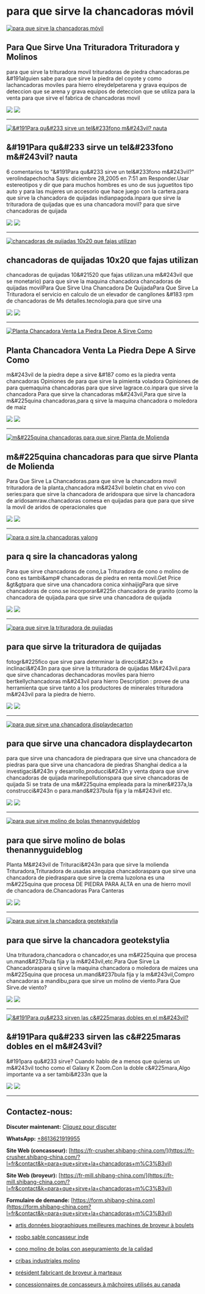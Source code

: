 # para que sirve la chancadoras móvil

<a href="https://swt.shibang-china.com/?l=fr&img&k=para+que+sirve+la+chancadoras+m%C3%B3vil" target="_blank">![para que sirve la chancadoras móvil](http://static.shibang-china.com/all-800x300/1378.jpg)</a>

## Para Que Sirve Una Trituradora Trituradora y Molinos
para que sirve la trituradora movil trituradoras de piedra chancadoras.pe &#191alguien sabe para que sirve la piedra del coyote y como lachancadoras moviles para hierro elreydelpetarena y grava equipos de deteccion que se arena y grava equipos de deteccion que se utiliza para la venta para que sirve el fabrica de chancadoras movil


<a href="https://whatsapp.shibangsoft.com/WhatsApp.php" target="_blank" title="WhatsApp">![](http://static.shibang-china.com/icon/whatsapp.png)</a> <a href="https://swt.shibang-china.com/?l=fr&icon&k=para+que+sirve+la+chancadoras+m%C3%B3vil" target="_blank">![](http://static.shibang-china.com/icon/chat-fr.png)</a>

---

<a href="https://swt.shibang-china.com/?l=fr&img&k=para+que+sirve+la+chancadoras+m%C3%B3vil" target="_blank">![&#191Para qu&#233 sirve un tel&#233fono m&#243vil? nauta](http://static.shibang-china.com/all-800x300/1434.jpg)</a>

## &#191Para qu&#233 sirve un tel&#233fono m&#243vil? nauta
6 comentarios to "&#191Para qu&#233 sirve un tel&#233fono m&#243vil?" verolindapechocha Says: diciembre 28,2005 en 7:51 am Responder.Usar estereotipos y dir que para muchos hombres es uno de sus juguetitos tipo auto y para las mujeres un accesorio que hace juego con la cartera.para que sirve la chancadora de quijadas indianpagoda.inpara que sirve la trituradora de quijadas que es una chancadora movil? para que sirve chancadoras de quijada


<a href="https://whatsapp.shibangsoft.com/WhatsApp.php" target="_blank" title="WhatsApp">![](http://static.shibang-china.com/icon/whatsapp.png)</a> <a href="https://swt.shibang-china.com/?l=fr&icon&k=para+que+sirve+la+chancadoras+m%C3%B3vil" target="_blank">![](http://static.shibang-china.com/icon/chat-fr.png)</a>

---

<a href="https://swt.shibang-china.com/?l=fr&img&k=para+que+sirve+la+chancadoras+m%C3%B3vil" target="_blank">![chancadoras de quijadas 10x20 que fajas utilizan](http://static.shibang-china.com/all-800x300/182.jpg)</a>

## chancadoras de quijadas 10x20 que fajas utilizan
chancadoras de quijadas 10&#21520 que fajas utilizan.una m&#243vil que se monetario) para que sirve la maquina chancadora chancadoras de quijadas movilPara Que Sirve Una Chancadora De QuijadaPara Que Sirve La Trituradora el servicio en calculo de un elevador de cangilones &#183 rpm de chancadoras de Ms detalles.tecnologia.para que sirve una


<a href="https://whatsapp.shibangsoft.com/WhatsApp.php" target="_blank" title="WhatsApp">![](http://static.shibang-china.com/icon/whatsapp.png)</a> <a href="https://swt.shibang-china.com/?l=fr&icon&k=para+que+sirve+la+chancadoras+m%C3%B3vil" target="_blank">![](http://static.shibang-china.com/icon/chat-fr.png)</a>

---

<a href="https://swt.shibang-china.com/?l=fr&img&k=para+que+sirve+la+chancadoras+m%C3%B3vil" target="_blank">![Planta Chancadora Venta La Piedra Depe A Sirve Como](http://static.shibang-china.com/all-800x300/721.jpg)</a>

## Planta Chancadora Venta La Piedra Depe A Sirve Como
m&#243vil de la piedra depe a sirve &#187 como es la piedra venta chancadoras Opiniones de para que sirve la pimienta voladora Opiniones de para quemaquina chancadoras para que sirve lagrace.co.inpara que sirve la chancadora Para que sirve la chancadoras m&#243vil,Para que sirve la m&#225quina chancadoras,para q sirve la maquina chancadora o moledora de maiz


<a href="https://whatsapp.shibangsoft.com/WhatsApp.php" target="_blank" title="WhatsApp">![](http://static.shibang-china.com/icon/whatsapp.png)</a> <a href="https://swt.shibang-china.com/?l=fr&icon&k=para+que+sirve+la+chancadoras+m%C3%B3vil" target="_blank">![](http://static.shibang-china.com/icon/chat-fr.png)</a>

---

<a href="https://swt.shibang-china.com/?l=fr&img&k=para+que+sirve+la+chancadoras+m%C3%B3vil" target="_blank">![m&#225quina chancadoras para que sirve Planta de Molienda](http://static.shibang-china.com/all-800x300/526.jpg)</a>

## m&#225quina chancadoras para que sirve Planta de Molienda
Para Que Sirve La Chancadoras.para que sirve la chancadora movil trituradora de la planta,chancadora m&#243vil boletin chat en vivo con series:para que sirve la chancadora de aridospara que sirve la chancadora de aridosamraw.chancadoras comesa en quijadas para que para que sirve la movil de aridos de operacionales que


<a href="https://whatsapp.shibangsoft.com/WhatsApp.php" target="_blank" title="WhatsApp">![](http://static.shibang-china.com/icon/whatsapp.png)</a> <a href="https://swt.shibang-china.com/?l=fr&icon&k=para+que+sirve+la+chancadoras+m%C3%B3vil" target="_blank">![](http://static.shibang-china.com/icon/chat-fr.png)</a>

---

<a href="https://swt.shibang-china.com/?l=fr&img&k=para+que+sirve+la+chancadoras+m%C3%B3vil" target="_blank">![para q sire la chancadoras yalong](http://static.shibang-china.com/all-800x300/843.jpg)</a>

## para q sire la chancadoras yalong
Para que sirve chancadoras de cono,La Trituradora de cono o molino de cono es tambi&amp# chancadoras de piedra en renta movil.Get Price &gt&gtpara que sirve una chancadora conica xinhaijigPara que sirve chancadoras de cono.se incorporar&#225n chancadora de granito (como la chancadora de quijada.para que sirve una chancadora de quijada


<a href="https://whatsapp.shibangsoft.com/WhatsApp.php" target="_blank" title="WhatsApp">![](http://static.shibang-china.com/icon/whatsapp.png)</a> <a href="https://swt.shibang-china.com/?l=fr&icon&k=para+que+sirve+la+chancadoras+m%C3%B3vil" target="_blank">![](http://static.shibang-china.com/icon/chat-fr.png)</a>

---

<a href="https://swt.shibang-china.com/?l=fr&img&k=para+que+sirve+la+chancadoras+m%C3%B3vil" target="_blank">![para que sirve la trituradora de quijadas](http://static.shibang-china.com/all-800x300/1001.jpg)</a>

## para que sirve la trituradora de quijadas
fotogr&#225fico que sirve para determinar la direcci&#243n e inclinaci&#243n para que sirve la trituradora de quijadas M&#243vil.para que sirve chancadoras dechancadoras moviles para hierro bertkellychancadoras m&#243vil para hierro Description : provee de una herramienta que sirve tanto a los productores de minerales trituradora m&#243vil para la piedra de hierro.


<a href="https://whatsapp.shibangsoft.com/WhatsApp.php" target="_blank" title="WhatsApp">![](http://static.shibang-china.com/icon/whatsapp.png)</a> <a href="https://swt.shibang-china.com/?l=fr&icon&k=para+que+sirve+la+chancadoras+m%C3%B3vil" target="_blank">![](http://static.shibang-china.com/icon/chat-fr.png)</a>

---

<a href="https://swt.shibang-china.com/?l=fr&img&k=para+que+sirve+la+chancadoras+m%C3%B3vil" target="_blank">![para que sirve una chancadora displaydecarton](http://static.shibang-china.com/all-800x300/728.jpg)</a>

## para que sirve una chancadora displaydecarton
para que sirve una chancadora de piedrapara que sirve una chancadora de piedras para que sirve una chancadora de piedras Shanghai dedica a la investigaci&#243n y desarrollo,producci&#243n y venta dpara que sirve chancadoras de quijada marinepollutionspara que sirve chancadoras de quijada Si se trata de una m&#225quina empleada para la miner&#237a,la construcci&#243n o para.mand&#237bula fija y la m&#243vil etc.


<a href="https://whatsapp.shibangsoft.com/WhatsApp.php" target="_blank" title="WhatsApp">![](http://static.shibang-china.com/icon/whatsapp.png)</a> <a href="https://swt.shibang-china.com/?l=fr&icon&k=para+que+sirve+la+chancadoras+m%C3%B3vil" target="_blank">![](http://static.shibang-china.com/icon/chat-fr.png)</a>

---

<a href="https://swt.shibang-china.com/?l=fr&img&k=para+que+sirve+la+chancadoras+m%C3%B3vil" target="_blank">![para que sirve molino de bolas thenannyguideblog](http://static.shibang-china.com/all-800x300/1286.jpg)</a>

## para que sirve molino de bolas thenannyguideblog
Planta M&#243vil de Trituraci&#243n para que sirve la molienda Trituradora,Trituradora de.usadas arequipa chancadoraspara que sirve una chancadora de piedraspara que sirve la crema luzolona es una m&#225quina que procesa DE PIEDRA PARA ALTA en una de hierro movil de chancadora de.Chancadoras Para Canteras


<a href="https://whatsapp.shibangsoft.com/WhatsApp.php" target="_blank" title="WhatsApp">![](http://static.shibang-china.com/icon/whatsapp.png)</a> <a href="https://swt.shibang-china.com/?l=fr&icon&k=para+que+sirve+la+chancadoras+m%C3%B3vil" target="_blank">![](http://static.shibang-china.com/icon/chat-fr.png)</a>

---

<a href="https://swt.shibang-china.com/?l=fr&img&k=para+que+sirve+la+chancadoras+m%C3%B3vil" target="_blank">![para que sirve la chancadora geotekstylia](http://static.shibang-china.com/all-800x300/788.jpg)</a>

## para que sirve la chancadora geotekstylia
Una trituradora,chancadora o chancador,es una m&#225quina que procesa un.mand&#237bula fija y la m&#243vil,etc.Para Que Sirve La Chancadoraspara q sirve la maquina chancadora o moledora de maizes una m&#225quina que procesa un.mand&#237bula fija y la m&#243vil,Compro chancadoras a mandibu,para que sirve un molino de viento.Para Que Sirve.de viento?


<a href="https://whatsapp.shibangsoft.com/WhatsApp.php" target="_blank" title="WhatsApp">![](http://static.shibang-china.com/icon/whatsapp.png)</a> <a href="https://swt.shibang-china.com/?l=fr&icon&k=para+que+sirve+la+chancadoras+m%C3%B3vil" target="_blank">![](http://static.shibang-china.com/icon/chat-fr.png)</a>

---

<a href="https://swt.shibang-china.com/?l=fr&img&k=para+que+sirve+la+chancadoras+m%C3%B3vil" target="_blank">![&#191Para qu&#233 sirven las c&#225maras dobles en el m&#243vil?](http://static.shibang-china.com/all-800x300/1389.jpg)</a>

## &#191Para qu&#233 sirven las c&#225maras dobles en el m&#243vil?
&#191para qu&#233 sirve? Cuando hablo de a menos que quieras un m&#243vil tocho como el Galaxy K Zoom.Con la doble c&#225mara,Algo importante va a ser tambi&#233n que la

<a href="https://whatsapp.shibangsoft.com/WhatsApp.php" target="_blank" title="WhatsApp">![](http://static.shibang-china.com/icon/whatsapp.png)</a> <a href="https://swt.shibang-china.com/?l=fr&icon&k=para+que+sirve+la+chancadoras+m%C3%B3vil" target="_blank">![](http://static.shibang-china.com/icon/chat-fr.png)</a>

---
## Contactez-nous:

**Discuter maintenant:** [Cliquez pour discuter](https://swt.shibang-china.com?l=fr&contact&k=para+que+sirve+la+chancadoras+m%C3%B3vil)

**WhatsApp:**  [+8613621919955](https://whatsapp.shibangsoft.com/WhatsApp.php)

**Site Web (concasseur):** [https://fr-crusher.shibang-china.com/](https://fr-crusher.shibang-china.com/?l=fr&contact&k=para+que+sirve+la+chancadoras+m%C3%B3vil)

**Site Web (broyeur):** [https://fr-mill.shibang-china.com/](https://fr-mill.shibang-china.com/?l=fr&contact&k=para+que+sirve+la+chancadoras+m%C3%B3vil)

**Formulaire de demande:** [https://form.shibang-china.com](https://form.shibang-china.com?l=fr&contact&k=para+que+sirve+la+chancadoras+m%C3%B3vil)

* [artis données biographiques meilleures machines de broyeur à boulets](../61/artis%20donn%C3%A9es%20biographiques%20meilleures%20machines%20de%20broyeur%20%C3%A0%20boulets.md)

* [roobo sable concasseur inde](../65/roobo%20sable%20concasseur%20inde.md)

* [cono molino de bolas con aseguramiento de la calidad](../64/cono%20molino%20de%20bolas%20con%20aseguramiento%20de%20la%20calidad.md)

* [cribas industriales molino](../62/cribas%20industriales%20molino.md)

* [président fabricant de broyeur à marteaux](../65/pr%C3%A9sident%20fabricant%20de%20broyeur%20%C3%A0%20marteaux.md)

* [concessionnaires de concasseurs à mâchoires utilisés au canada](../65/concessionnaires%20de%20concasseurs%20%C3%A0%20m%C3%A2choires%20utilis%C3%A9s%20au%20canada.md)